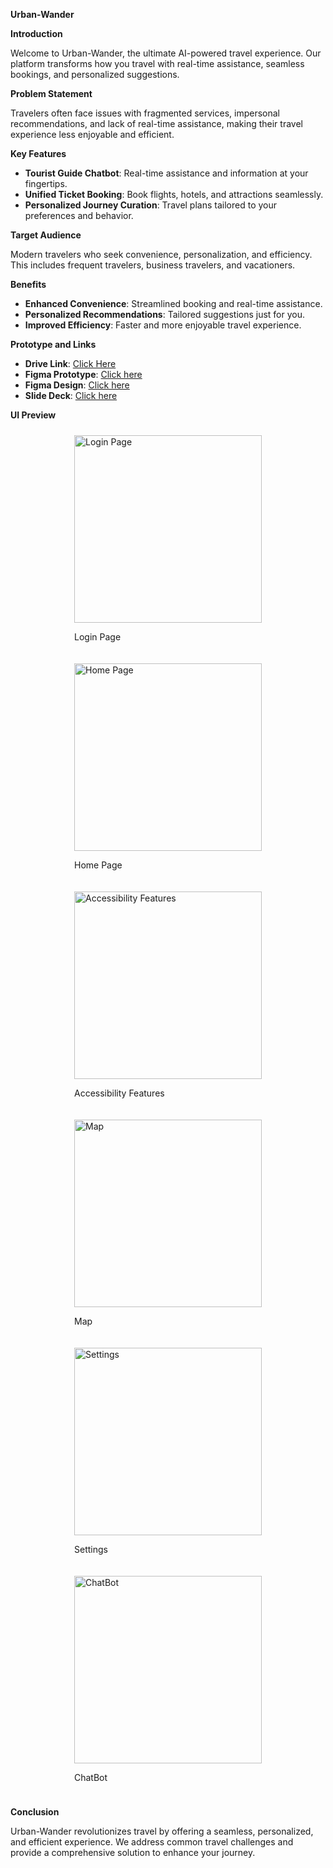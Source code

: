 **Urban-Wander**

**Introduction**

Welcome to Urban-Wander, the ultimate AI-powered travel experience. Our platform transforms how you travel with real-time assistance, seamless bookings, and personalized suggestions.

**Problem Statement**

Travelers often face issues with fragmented services, impersonal recommendations, and lack of real-time assistance, making their travel experience less enjoyable and efficient.

**Key Features**

- **Tourist Guide Chatbot**: Real-time assistance and information at your fingertips.
- **Unified Ticket Booking**: Book flights, hotels, and attractions seamlessly.
- **Personalized Journey Curation**: Travel plans tailored to your preferences and behavior.

**Target Audience**

Modern travelers who seek convenience, personalization, and efficiency. This includes frequent travelers, business travelers, and vacationers.

**Benefits**

- **Enhanced Convenience**: Streamlined booking and real-time assistance.
- **Personalized Recommendations**: Tailored suggestions just for you.
- **Improved Efficiency**: Faster and more enjoyable travel experience.

**Prototype and Links**

- **Drive Link**: [Click Here](https://drive.google.com/file/d/1cteC1JGbz0wD3_bjjaCF6KDEk7Kw8xKZ/view?usp=sharing)
- **Figma Prototype**: [Click here](https://www.figma.com/proto/PgElStuj12bRJWbsNVxfS1/Untitled?node-id=1-3&p=f&t=PS8qy0FfGDnWGRCs-1&scaling=scale-down&content-scaling=fixed&page-id=0%3A1&starting-point-node-id=1%3A2)
- **Figma Design**: [Click here](https://www.figma.com/design/PgElStuj12bRJWbsNVxfS1/Untitled?node-id=0-1&p=f&t=TUvgvlvoP1gHau46-0)
- **Slide Deck**: [Click here](https://docs.google.com/presentation/d/1mcYsL3_UoABX2fj_lAKZwPd1zbFo6lKALmJN4xlXseA/edit?usp=sharing)

**UI Preview**

<div style="display: flex; flex-wrap: wrap; justify-content: space-evenly;">
   <div style="margin: 10px;">
      <img src="./Login page.png" alt="Login Page" style="width: 300px;">
      <p>Login Page</p>
   </div>
   <div style="margin: 10px;">
      <img src="./Home page.png" alt="Home Page" style="width: 300px;">
      <p>Home Page</p>
   </div>
   <div style="margin: 10px;">
      <img src="./accessibility features.png" alt="Accessibility Features" style="width: 300px;">
      <p>Accessibility Features</p>
   </div>
   <div style="margin: 10px;">
      <img src="./Map.png" alt="Map" style="width: 300px;">
      <p>Map</p>
   </div>
   <div style="margin: 10px;">
      <img src="./Settings.png" alt="Settings" style="width: 300px;">
      <p>Settings</p>
   </div>
   <div style="margin: 10px;">
      <img src="./ChatBot.png" alt="ChatBot" style="width: 300px;">
      <p>ChatBot</p>
   </div>
</div>

**Conclusion**

Urban-Wander revolutionizes travel by offering a seamless, personalized, and efficient experience. We address common travel challenges and provide a comprehensive solution to enhance your journey.